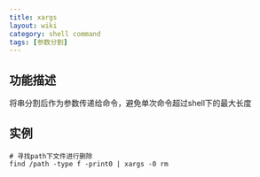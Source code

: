 ```yaml
---
title: xargs
layout: wiki
category: shell command
tags: [参数分割]
---
```


## 功能描述

将串分割后作为参数传递给命令，避免单次命令超过shell下的最大长度

## 实例

~~~Text
# 寻找path下文件进行删除
find /path -type f -print0 | xargs -0 rm
~~~